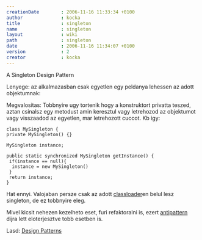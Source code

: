 ```yaml
---
creationDate        : 2006-11-16 11:33:34 +0100 
author              : kocka 
title               : singleton 
name                : singleton 
layout              : wiki 
path                : singleton 
date                : 2006-11-16 11:34:07 +0100 
version             : 2 
creator             : kocka 
---
```

A Singleton Design Pattern

Lenyege: az alkalmazasban csak egyetlen egy peldanya lehessen az adott objektumnak:

Megvalositas:
Tobbnyire ugy tortenik hogy a konstruktort privatta teszed, aztan csinalsz egy metodust amin keresztul vagy letrehozod az objektumot vagy visszaadod az egyetlen, mar letrehozott cuccot. Kb igy:

```
class MySingleton {
private MySingleton() {}

MySingleton instance;

public static synchronized MySingleton getInstance() {
 if(instance == null){
  instance = new MySingleton()
 }
 return instance;
}

```

Hat ennyi. Valojaban persze csak az adott [classloader](classloader.html)en belul lesz singleton, de ez tobbnyire eleg.

Mivel kicsit nehezen kezelheto eset, furi refaktoralni is, ezert [antipattern](antipattern.html) dijra lett eloterjesztve tobb esetben is.

Lasd: [Design Patterns](Design%20Patterns.html)
